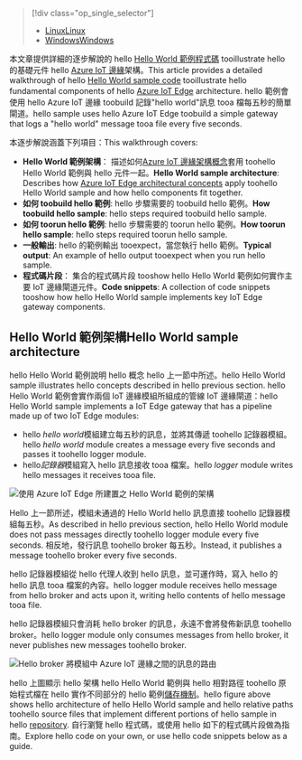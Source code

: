 > [!div class="op_single_selector"]
> * [<span data-ttu-id="de2c1-101">Linux</span><span class="sxs-lookup"><span data-stu-id="de2c1-101">Linux</span></span>](../articles/iot-hub/iot-hub-linux-iot-edge-get-started.md)
> * [<span data-ttu-id="de2c1-102">Windows</span><span class="sxs-lookup"><span data-stu-id="de2c1-102">Windows</span></span>](../articles/iot-hub/iot-hub-windows-iot-edge-get-started.md)
> 
> 

<span data-ttu-id="de2c1-103">本文章提供詳細的逐步解說的 hello [Hello World 範例程式碼][ lnk-helloworld-sample] tooillustrate hello 的基礎元件 hello [Azure IoT 邊緣][lnk-iot-edge]架構。</span><span class="sxs-lookup"><span data-stu-id="de2c1-103">This article provides a detailed walkthrough of hello [Hello World sample code][lnk-helloworld-sample] tooillustrate hello fundamental components of hello [Azure IoT Edge][lnk-iot-edge] architecture.</span></span> <span data-ttu-id="de2c1-104">hello 範例會使用 hello Azure IoT 邊緣 toobuild 記錄"hello world"訊息 tooa 檔每五秒的簡單閘道。</span><span class="sxs-lookup"><span data-stu-id="de2c1-104">hello sample uses hello Azure IoT Edge toobuild a simple gateway that logs a "hello world" message tooa file every five seconds.</span></span>

<span data-ttu-id="de2c1-105">本逐步解說涵蓋下列項目：</span><span class="sxs-lookup"><span data-stu-id="de2c1-105">This walkthrough covers:</span></span>

* <span data-ttu-id="de2c1-106">**Hello World 範例架構**： 描述如何[Azure IoT 邊緣架構概念][ lnk-edge-concepts]套用 toohello Hello World 範例與 hello 元件一起。</span><span class="sxs-lookup"><span data-stu-id="de2c1-106">**Hello World sample architecture**: Describes how [Azure IoT Edge architectural concepts][lnk-edge-concepts] apply toohello Hello World sample and how hello components fit together.</span></span>
* <span data-ttu-id="de2c1-107">**如何 toobuild hello 範例**: hello 步驟需要的 toobuild hello 範例。</span><span class="sxs-lookup"><span data-stu-id="de2c1-107">**How toobuild hello sample**: hello steps required toobuild hello sample.</span></span>
* <span data-ttu-id="de2c1-108">**如何 toorun hello 範例**: hello 步驟需要的 toorun hello 範例。</span><span class="sxs-lookup"><span data-stu-id="de2c1-108">**How toorun hello sample**: hello steps required toorun hello sample.</span></span> 
* <span data-ttu-id="de2c1-109">**一般輸出**: hello 的範例輸出 tooexpect，當您執行 hello 範例。</span><span class="sxs-lookup"><span data-stu-id="de2c1-109">**Typical output**: An example of hello output tooexpect when you run hello sample.</span></span>
* <span data-ttu-id="de2c1-110">**程式碼片段**： 集合的程式碼片段 tooshow hello Hello World 範例如何實作主要 IoT 邊緣閘道元件。</span><span class="sxs-lookup"><span data-stu-id="de2c1-110">**Code snippets**: A collection of code snippets tooshow how hello Hello World sample implements key IoT Edge gateway components.</span></span>


## <a name="hello-world-sample-architecture"></a><span data-ttu-id="de2c1-111">Hello World 範例架構</span><span class="sxs-lookup"><span data-stu-id="de2c1-111">Hello World sample architecture</span></span>
<span data-ttu-id="de2c1-112">hello Hello World 範例說明 hello 概念 hello 上一節中所述。</span><span class="sxs-lookup"><span data-stu-id="de2c1-112">hello Hello World sample illustrates hello concepts described in hello previous section.</span></span> <span data-ttu-id="de2c1-113">hello Hello World 範例會實作兩個 IoT 邊緣模組所組成的管線 IoT 邊緣閘道：</span><span class="sxs-lookup"><span data-stu-id="de2c1-113">hello Hello World sample implements a IoT Edge gateway that has a pipeline made up of two IoT Edge modules:</span></span>

* <span data-ttu-id="de2c1-114">hello *hello world*模組建立每五秒的訊息，並將其傳遞 toohello 記錄器模組。</span><span class="sxs-lookup"><span data-stu-id="de2c1-114">hello *hello world* module creates a message every five seconds and passes it toohello logger module.</span></span>
* <span data-ttu-id="de2c1-115">hello*記錄器*模組寫入 hello 訊息接收 tooa 檔案。</span><span class="sxs-lookup"><span data-stu-id="de2c1-115">hello *logger* module writes hello messages it receives tooa file.</span></span>

![使用 Azure IoT Edge 所建置之 Hello World 範例的架構][4]

<span data-ttu-id="de2c1-117">Hello 上一節所述，模組未通過的 Hello World hello 訊息直接 toohello 記錄器模組每五秒。</span><span class="sxs-lookup"><span data-stu-id="de2c1-117">As described in hello previous section, hello Hello World module does not pass messages directly toohello logger module every five seconds.</span></span> <span data-ttu-id="de2c1-118">相反地，發行訊息 toohello broker 每五秒。</span><span class="sxs-lookup"><span data-stu-id="de2c1-118">Instead, it publishes a message toohello broker every five seconds.</span></span>

<span data-ttu-id="de2c1-119">hello 記錄器模組從 hello 代理人收到 hello 訊息，並可運作時，寫入 hello 的 hello 訊息 tooa 檔案的內容。</span><span class="sxs-lookup"><span data-stu-id="de2c1-119">hello logger module receives hello message from hello broker and acts upon it, writing hello contents of hello message tooa file.</span></span>

<span data-ttu-id="de2c1-120">hello 記錄器模組只會消耗 hello broker 的訊息，永遠不會將發佈新訊息 toohello broker。</span><span class="sxs-lookup"><span data-stu-id="de2c1-120">hello logger module only consumes messages from hello broker, it never publishes new messages toohello broker.</span></span>

![Hello broker 將模組中 Azure IoT 邊緣之間的訊息的路由][5]

<span data-ttu-id="de2c1-122">hello 上圖顯示 hello 架構 hello Hello World 範例與 hello 相對路徑 toohello 原始程式檔在 hello 實作不同部分的 hello 範例[儲存機制][lnk-iot-edge]。</span><span class="sxs-lookup"><span data-stu-id="de2c1-122">hello figure above shows hello architecture of hello Hello World sample and hello relative paths toohello source files that implement different portions of hello sample in hello [repository][lnk-iot-edge].</span></span> <span data-ttu-id="de2c1-123">自行瀏覽 hello 程式碼，或使用 hello 如下的程式碼片段做為指南。</span><span class="sxs-lookup"><span data-stu-id="de2c1-123">Explore hello code on your own, or use hello code snippets below as a guide.</span></span>

<!-- Images -->
[4]: media/iot-hub-iot-edge-getstarted-selector/high_level_architecture.png
[5]: media/iot-hub-iot-edge-getstarted-selector/detailed_architecture.png

<!-- Links -->
[lnk-helloworld-sample]: https://github.com/Azure/iot-edge/tree/master/samples/hello_world
[lnk-iot-edge]: https://github.com/Azure/iot-edge
[lnk-edge-concepts]: ../articles/iot-hub/iot-hub-iot-edge-overview.md